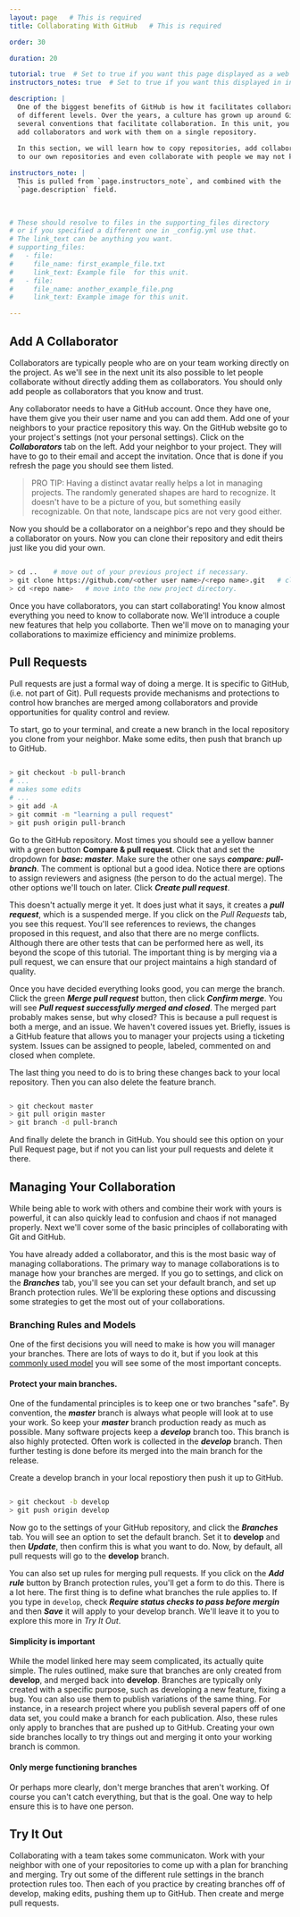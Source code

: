 ```yaml
---
layout: page   # This is required
title: Collaborating With GitHub   # This is required

order: 30

duration: 20

tutorial: true  # Set to true if you want this page displayed as a web page
instructors_notes: true  # Set to true if you want this displayed in instructors notes

description: |
  One of the biggest benefits of GitHub is how it facilitates collaboration on a number
  of different levels. Over the years, a culture has grown up around GitHub that specifies 
  several conventions that facilitate collaboration. In this unit, you learn how to 
  add collaborators and work with them on a single repository.
  
  In this section, we will learn how to copy repositories, add collaborators
  to our own repositories and even collaborate with people we may not know at all. 

instructors_note: |
  This is pulled from `page.instructors_note`, and combined with the 
  `page.description` field.
  

  
# These should resolve to files in the supporting_files directory
# or if you specified a different one in _config.yml use that.
# The link_text can be anything you want.
# supporting_files:
#   - file:
#     file_name: first_example_file.txt
#     link_text: Example file  for this unit.
#   - file:
#     file_name: another_example_file.png
#     link_text: Example image for this unit.

---
```


## Add A Collaborator

Collaborators are typically people who are on your team working directly on the project. As we'll see in the next unit
its also possible to let people collaborate without directly adding them as collaborators. You should only add people 
as collaborators that you know and trust.

Any collaborator needs to have a GitHub account. Once they have one, have them give you their user name and you can add them. Add one 
of your neighbors to your practice repository this way. On the GitHub website go to your project's settings (not your personal settings). Click
on the **_Collaborators_** tab on the left. Add your neighbor to your project. They will have to go to their email and accept the invitation. Once that is 
done if you refresh the page you should see them listed.

> PRO TIP: Having a distinct avatar really helps a lot in managing projects. The randomly generated shapes are hard to recognize. It doesn't have
>          to be a picture of you, but something easily recognizable. On that note, landscape pics are not very good either.

Now you should be a collaborator on a neighbor's repo and they should be a collaborator on yours. Now you can clone their repository 
and edit theirs just like you did your own.

```bash 

> cd ..    # move out of your previous project if necessary.
> git clone https://github.com/<other user name>/<repo name>.git   # close the repo
> cd <repo name>   # move into the new project directory.

```

Once you have collaborators, you can start collaborating! You know almost everything you need to know to collaborate now. 
We'll introduce a couple new features that help you collaborte. Then we'll move on to managing your collaborations to maximize efficiency and minimize problems.

## Pull Requests

Pull requests are just a formal way of doing a merge. It is specific to GitHub, (i.e. not part of Git). Pull requests provide mechanisms and protections
to control how branches are merged among collaborators and provide opportunities for quality control and review.

To start, go to your terminal, and create a new branch in the local repository you clone from your neighbor. Make some edits, then push that branch up to GitHub.

```bash

> git checkout -b pull-branch
# ...
# makes some edits
# ...
> git add -A
> git commit -m "learning a pull request"
> git push origin pull-branch 

```

Go to the GitHub repository. Most times you should see a yellow banner with a green button **Compare & pull request**. Click that and set the 
dropdown for **_base: master_**. Make sure the other one says **_compare: pull-branch_**. The comment is optional but a good idea. Notice there 
are options to assign reviewers and asigness (the person to do the actual merge). The other options we'll touch on later. Click **_Create pull request_**. 

This doesn't actually merge it yet. It does just what it says, it creates a **_pull request_**, which is a suspended merge. If 
you click on the *Pull Requests* tab, you see this request. You'll see references to reviews, the changes proposed in this request, and 
also that there are no merge conflicts. Although there are other tests that can be performed here as well, its beyond the scope of this tutorial. 
The important thing is by merging via a pull request, we can ensure that our project maintains a high standard of quality.

Once you have decided everything looks good, you can merge the branch. Click the green **_Merge pull request_** button, then click **_Confirm merge_**. 
You will see **_Pull request successfully merged and closed_**. The merged part probably makes sense, but why closed? This is because a pull 
request is both a merge, and an issue. We haven't covered issues yet. Briefly, issues is a GitHub feature that allows you to manager your 
projects using a ticketing system. Issues can be assigned to people, labeled, commented on and closed when complete.


The last thing you need to do is to bring these changes back to your local repository. Then you can also delete the feature branch.

```bash

> git checkout master
> git pull origin master
> git branch -d pull-branch 

```

And finally delete the branch in GitHub. You should see this option on your Pull Request page, but if not you can list your pull requests and delete it there.



## Managing Your Collaboration


While being able to work with others and combine their work with yours is powerful, it can also quickly lead to confusion and chaos if not managed properly. Next we'll cover 
some of the basic principles of collaborating with Git and GitHub. 

You have already added a collaborator, and this is the most basic way of managing collaborations. The primary way to manage collaborations is to manage how your branches 
are merged. If you go to settings, and click on the **_Branches_** tab, you'll see you can set your default branch, and set up Branch protection rules. We'll be exploring these 
options and discussing some strategies to get the most out of your collaborations.



### Branching Rules and Models

One of the first decisions you will need to make is how you will manager your branches. There are lots of ways to do it, but if you look at this 
[commonly used model](https://nvie.com/posts/a-successful-git-branching-model/) you will see some of the most important concepts.

#### Protect your main branches. 

One of the fundamental principles is to keep one or two branches "safe". By convention, the **_master_** branch is always what people will look at to use 
your work. So keep your **_master_** branch production ready as much as possible. Many software projects keep a **_develop_** branch too. This branch is also 
highly protected. Often work is collected in the **_develop_** branch. Then further testing is done before its merged into the main branch for the release. 

Create a develop branch in your local repostiory then push it up to GitHub.

```bash

> git checkout -b develop
> git push origin develop 

```

Now go to the settings of your GitHub repository, and click the **_Branches_** tab. You will see an option to set the default branch. Set it 
to **develop** and then **_Update_**, then confirm this is what you want to do. Now, by default, all pull requests will go to the **develop** branch. 

You can also set up rules for merging pull requests. If you click on the **_Add rule_** button by Branch protection rules, you'll get a form 
to do this. There is a lot here. The first thing is to define what branches the rule applies to. If you type in `develop`, check 
**_Require status checks to pass before mergin_** and then **_Save_** it will apply to your develop branch. We'll leave it to you to 
explore this more in *Try It Out*.


#### Simplicity is important

While the model linked here may seem complicated, its actually quite simple. The rules outlined, make sure that branches are only created from 
**develop**, and merged back into **develop**. Branches are typically only created with a specific purpose, such as developing a new feature, 
fixing a bug. You can also use them to publish variations of the same thing. For instance, in a research project where you publish several papers 
off of one data set, you could make a branch for each publication. Also, these rules only apply to branches that are pushed up to GitHub.
Creating your own side branches locally to try things out and merging it onto your working branch is common.


#### Only merge functioning branches

Or perhaps more clearly, don't merge branches that aren't working. Of course you can't catch everything, but that is the goal. One way to help ensure this is to have one person.


## Try It Out

Collaborating with a team takes some communicaton. Work with your neighbor with one of your repositories to come up with a plan for branching and merging. 
Try out some of the different rule settings in the branch protection rules too. Then each of you practice by creating branches off of develop, making edits, 
pushing them up to GitHub. Then create and merge pull requests. 







